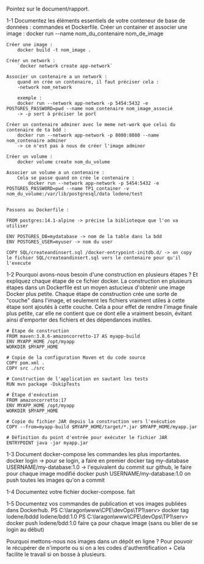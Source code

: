 Pointez sur le document/rapport.

1-1 Documentez les éléments essentiels de votre conteneur de base de données : commandes et Dockerfile.
    Créer un container et associer une image :
        docker run --name nom_du_contenaire nom_de_image

    Créer une image :
        docker build -t nom_image . 

    Créer un network :
        `docker network create app-network`

    Associer un contenaire a un network :
        quand on crée un contenaire, il faut préciser cela :
        -network nom_network

        exemple :
        docker run --network app-network -p 5454:5432 -e POSTGRES_PASSWORD=pwd --name nom_contenaire nom_image_associé
        -> -p sert à préciser le port

    Créer un contenaire adminer avec le meme net-work que celui du contenaire de ta bdd :
        docker run --network app-network -p 8080:8080 --name nom_contenaire adminer
        -> ce n'est pas à nous de créer l'image adminer

    Créer un volume :
        docker volume create nom_du_volume
    
    Associer un volume a un contenaire :
        Cela se passe quand on crée le contenaire :
            docker run --network app-network -p 5454:5432 -e POSTGRES_PASSWORD=pwd --name TP1_container -v nom_du_volume:/var/lib/postgresql/data lodene/test


    Passons au Dockerfile :
    
    FROM postgres:14.1-alpine -> précise la biblioteque que l'on va utiliser

    ENV POSTGRES_DB=mydatabase -> nom de la table dans la bdd
    ENV POSTGRES_USER=myuser -> nom du user

    COPY SQL/createandinsert.sql /docker-entrypoint-initdb.d/ -> on copy le fichier SQL/createandinsert.sql vers le contenaire pour qu'il l'execute



1-2 Pourquoi avons-nous besoin d'une construction en plusieurs étapes ? Et expliquez chaque étape de ce fichier docker.
    La construction en plusieurs étapes dans un Dockerfile est un moyen astucieux d'obtenir une image Docker plus petite. Chaque étape de construction crée une sorte de "couche" dans l'image, et seulement les fichiers vraiment utiles à cette étape sont ajoutés à cette couche. Cela a pour effet de rendre l'image finale plus petite, car elle ne contient que ce dont elle a vraiment besoin, évitant ainsi d'emporter des fichiers et des dépendances inutiles.

    # Étape de construction
    FROM maven:3.8.6-amazoncorretto-17 AS myapp-build
    ENV MYAPP_HOME /opt/myapp
    WORKDIR $MYAPP_HOME

    # Copie de la configuration Maven et du code source
    COPY pom.xml .
    COPY src ./src

    # Construction de l'application en sautant les tests
    RUN mvn package -DskipTests

    # Étape d'exécution
    FROM amazoncorretto:17
    ENV MYAPP_HOME /opt/myapp
    WORKDIR $MYAPP_HOME

    # Copie du fichier JAR depuis la construction vers l'exécution
    COPY --from=myapp-build $MYAPP_HOME/target/*.jar $MYAPP_HOME/myapp.jar

    # Définition du point d'entrée pour exécuter le fichier JAR
    ENTRYPOINT java -jar myapp.jar


1-3 Document docker-compose les commandes les plus importantes. 
    docker login -> pour se login, a faire en premier
    docker tag my-database USERNAME/my-database:1.0 -> l'equivalent du commit sur github, le faire pour chaque image modifié
    docker push USERNAME/my-database:1.0  on push toutes les images qu'on a commit

1-4 Documentez votre fichier docker-compose.
    fait

1-5 Documentez vos commandes de publication et vos images publiées dans Dockerhub.
    PS C:\laragon\www\CPE\devOps\TP1\serv> docker tag lodene/bddd lodene/bdd:1.0
    PS C:\laragon\www\CPE\devOps\TP1\serv> docker push lodene/bdd:1.0
    faire ça pour chaque image (sans ou blier de se login au début)


Pourquoi mettons-nous nos images dans un dépôt en ligne ?
    Pour pouvoir le récupérer de n'importe ou si on a les codes d'authentification + Cela facilite le travail si on bosse à plusieurs.

